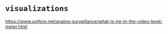 # `visualizations`

https://www.unifore.net/analog-surveillance/what-is-ire-in-the-video-level-meter.html



